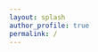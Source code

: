 ```yaml
---
layout: splash
author_profile: true
permalink: /
---
```


<div data-tockify-component="calendar" data-tockify-calendar="simracing.events"></div>
<script data-cfasync="false" data-tockify-script="embed" src="https://public.tockify.com/browser/embed.js"></script>
